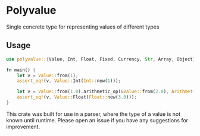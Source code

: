 # Polyvalue
Single concrete type for representing values of different types


## Usage
```rust
use polyvalue::{Value, Int, Float, Fixed, Currency, Str, Array, Object};

fn main() {
    let v = Value::from(1);
    assert_eq!(v, Value::Int(Int::new(1)));

    let v = Value::from(1.0).arithmetic_op(&Value::from(2.0), ArithmeticOperation::Add).unwrap();
    assert_eq!(v, Value::Float(Float::new(3.0)));
}
```

This crate was built for use in a parser, where the type of a value is not known until runtime.
Please open an issue if you have any suggestions for improvement.